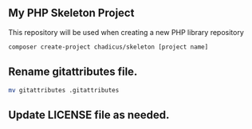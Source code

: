 ## My PHP Skeleton Project

This repository will be used when creating a new PHP library repository

```sh
composer create-project chadicus/skeleton [project name]
```

## Rename gitattributes file.
```sh
mv gitattributes .gitattributes
```
## Update LICENSE file as needed.
